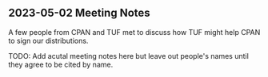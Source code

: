## 2023-05-02 Meeting Notes

A few people from CPAN and TUF met to discuss how TUF might help CPAN to sign
our distributions.

TODO: Add acutal meeting notes here but leave out people's names until they
agree to be cited by name.
